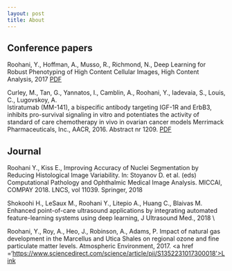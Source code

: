 ```yaml
---
layout: post
title: About
---
```


<h2>Conference papers</h2>

Roohani, Y., Hoffman, A., Musso, R., Richmond, N.,  Deep Learning for Robust Phenotyping of High Content Cellular Images, High Content Analysis, 2017 <a href=‘/Data/HCA_2017.pdf>PDF</a>

Curley, M., Tan, G., Yannatos, I., Camblin, A., Roohani, Y., Iadevaia, S., Louis, C., Lugovskoy, A.  
Istiratumab (MM-141), a bispecific antibody targeting IGF-1R and ErbB3, inhibits pro-survival signaling in vitro and potentiates the activity of standard of care chemotherapy in vivo in ovarian cancer models Merrimack Pharmaceuticals, Inc., AACR, 2016. Abstract nr 1209. <a href=‘/Data/AACR_2017.pdf>PDF</a>

<h2>Journal</h2>

Roohani Y., Kiss E., Improving Accuracy of Nuclei Segmentation by Reducing Histological Image Variability. In: Stoyanov D. et al. (eds) Computational Pathology and Ophthalmic Medical Image Analysis. MICCAI, COMPAY 2018. LNCS, vol 11039. Springer, 2018

Shokoohi H., LeSaux M., Roohani Y., Litepio A., Huang C., Blaivas M. Enhanced point-of-care ultrasound applications by integrating automated feature-learning systems using deep learning, J Ultrasound Med., 2018  \\

Roohani, Y., Roy, A., Heo, J., Robinson, A., Adams, P. 
Impact of natural gas development in the Marcellus and Utica Shales on regional ozone and fine particulate matter levels. Atmospheric Environment, 2017. 
<a href =‘https://www.sciencedirect.com/science/article/pii/S1352231017300018'>Link</a>


